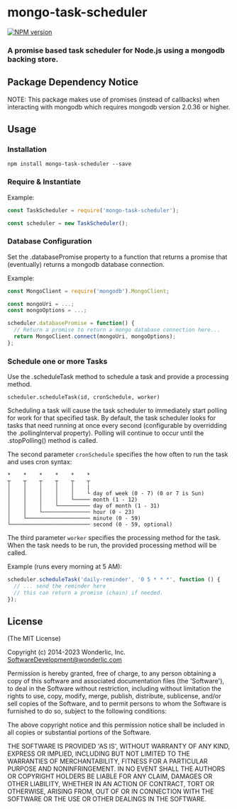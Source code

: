 # mongo-task-scheduler

[![NPM version](https://badge.fury.io/js/mongo-task-scheduler.svg)](http://badge.fury.io/js/mongo-task-scheduler)

### A promise based task scheduler for Node.js using a mongodb backing store.

## Package Dependency Notice

NOTE: This package makes use of promises (instead of callbacks) when interacting with mongodb which requires mongodb version 2.0.36 or higher.

## Usage

### Installation

```
npm install mongo-task-scheduler --save
```

### Require & Instantiate

Example:

```javascript
const TaskScheduler = require('mongo-task-scheduler');

const scheduler = new TaskScheduler();
```

### Database Configuration

Set the .databasePromise property to a function that returns a promise that (eventually) returns a mongodb database connection.

Example:

```javascript
const MongoClient = require('mongodb').MongoClient;

const mongoUri = ...;
const mongoOptions = ...;

scheduler.databasePromise = function() {
  // Return a promise to return a mongo database connection here...
  return MongoClient.connect(mongoUri, mongoOptions);
};
```

### Schedule one or more Tasks

Use the .scheduleTask method to schedule a task and provide a processing method.

`scheduler.scheduleTask(id, cronSchedule, worker)`

Scheduling a task will cause the task scheduler to immediately start polling for work for that specified task. By default, the task scheduler looks for tasks that need running at once every second (configurable by overridding the .pollingInterval property). Polling will continue to occur until the .stopPolling() method is called.

The second parameter `cronSchedule` specifies the how often to run the task and uses cron syntax:

```
*    *    *    *    *    *
┬    ┬    ┬    ┬    ┬    ┬
│    │    │    │    │    |
│    │    │    │    │    └ day of week (0 - 7) (0 or 7 is Sun)
│    │    │    │    └───── month (1 - 12)
│    │    │    └────────── day of month (1 - 31)
│    │    └─────────────── hour (0 - 23)
│    └──────────────────── minute (0 - 59)
└───────────────────────── second (0 - 59, optional)
```

The third parameter `worker` specifies the processing method for the task. When the task needs to be run, the provided processing method will be called.

Example (runs every morning at 5 AM):

```javascript
scheduler.scheduleTask('daily-reminder', '0 5 * * *', function () {
  // ... send the reminder here
  // this can return a promise (chain) if needed.
});
```

## License

(The MIT License)

Copyright (c) 2014-2023 Wonderlic, Inc. <SoftwareDevelopment@wonderlic.com>

Permission is hereby granted, free of charge, to any person obtaining
a copy of this software and associated documentation files (the
'Software'), to deal in the Software without restriction, including
without limitation the rights to use, copy, modify, merge, publish,
distribute, sublicense, and/or sell copies of the Software, and to
permit persons to whom the Software is furnished to do so, subject to
the following conditions:

The above copyright notice and this permission notice shall be
included in all copies or substantial portions of the Software.

THE SOFTWARE IS PROVIDED 'AS IS', WITHOUT WARRANTY OF ANY KIND,
EXPRESS OR IMPLIED, INCLUDING BUT NOT LIMITED TO THE WARRANTIES OF
MERCHANTABILITY, FITNESS FOR A PARTICULAR PURPOSE AND NONINFRINGEMENT.
IN NO EVENT SHALL THE AUTHORS OR COPYRIGHT HOLDERS BE LIABLE FOR ANY
CLAIM, DAMAGES OR OTHER LIABILITY, WHETHER IN AN ACTION OF CONTRACT,
TORT OR OTHERWISE, ARISING FROM, OUT OF OR IN CONNECTION WITH THE
SOFTWARE OR THE USE OR OTHER DEALINGS IN THE SOFTWARE.
